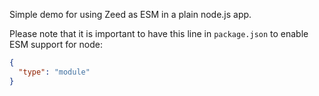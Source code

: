 Simple demo for using Zeed as ESM in a plain node.js app.

Please note that it is important to have this line in `package.json` to enable ESM support for node:

```json
{
  "type": "module"
}
```
